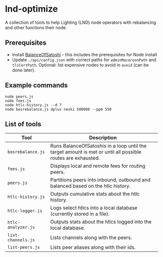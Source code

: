 # lnd-optimize
A collection of tools to help Lighting (LND) node operators with rebalancing and other functions their node.

## Prerequisites
- Install [BalanceOfSatoshi](https://github.com/alexbosworth/balanceofsatoshis) - this includes the prerequisites for Node install
- Update `./api/config.json` with correct paths for `adminMacaroonPath` and `tlsCertPath`.  Optional: list expensive nodes to avoid in `avoid` (can be done later). 

## Example commands
```shell
node peers.js
node fees.js
node htlc-history.js --d 7
node bosrebalance.js dplus neski 500000 --ppm 550
```

## List of tools
| Tool  | Description |
| ------------- | ------------- |
| `bosrebalance.js`  | Runs BalanceOfSatoshis in a loop until the target amount is met or until all possible routes are exhausted.  |
| `fees.js`  |  Displays local and remote fees for routing peers.  |
| `peers.js`  |  Partitions peers into inbound, outbound and balanced based on the htlc history.  |
| `htlc-history.js`  |  Outputs cumulative stats about the htlc history.  |
| `htlc-logger.js`  |  Logs select htlcs into a local database (currently stored in a file).  |
| `htlc-analyzer.js`   |  Outputs stats about the htlcs logged into the local database.  |
| `list-channels.js`  |  Lists channels along with the peers.  |
| `list-peers.js`  |  Lists peer aliases along with their ids.  |
